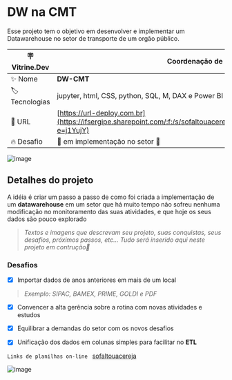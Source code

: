 # DW na CMT 

Esse projeto tem o objetivo em desenvolver e implementar um Datawarehouse no setor de transporte de um orgão público. 

| :placard: Vitrine.Dev | Coordenação de Manutenção e Trnasporte |
| -------------  | --- |
| :sparkles: Nome        | **DW-CMT**
| :label: Tecnologias | jupyter, html, CSS, python, SQL, M, DAX e Power BI
| :rocket: URL         | [https://url-deploy.com.br](https://ifsergipe.sharepoint.com/:f:/s/sofaltouacereja/Etle4GR7w6tIl0tdz1dmFx4BaxfwZxDxuzPFxGPcVLKXeA?e=j1YujY) |
| :fire: Desafio     | 🚧 em implementação no setor 🚧 |

![image](https://github.com/luanvsky/dw-cmt/assets/119130562/2c2bad44-1196-452e-9d25-2388d4176387)



## Detalhes do projeto

A idéia é criar um passo a passo de como foi criada a implementação de um **datawarehouse** em um setor que há muito tempo não sofreu nenhuma modificação no monitoramento das suas atividades, e que hoje os seus dados são pouco explorado


> _Textos e imagens que descrevam seu projeto, suas conquistas, seus desafios, próximos passos, etc..._
> _Tudo será inserido aqui neste projeto em contrução👷_ 


### Desafios

- [x] Importar dados de anos anteriores em mais de um local
> _Exemplo: SIPAC, BAMEX, PRIME, GOLDI e PDF_
- [x] Convencer a alta gerência sobre a rotina com novas atividades e estudos
- [x] Equilibrar a demandas do setor com os novos desafios
- [x] Unificação dos dados em colunas simples para facilitar no **ETL**


`Links de planilhas on-line `
 [sofaltouacereja](https://ifsergipe.sharepoint.com/:f:/s/sofaltouacereja/Etle4GR7w6tIl0tdz1dmFx4BaxfwZxDxuzPFxGPcVLKXeA?e=eJCcvf)


<!-- Inserir imagem com a #vitrinedev ao final do link -->
![image](http://www.ifs.edu.br/images/proad/2021/bot%C3%B5es_dadm/capa_DADM.png)
